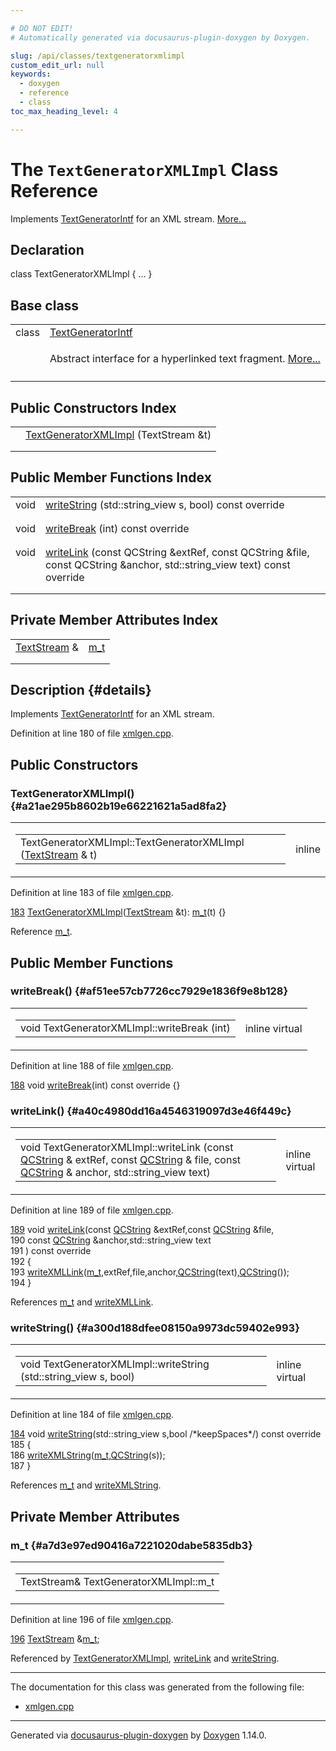 ```yaml
---

# DO NOT EDIT!
# Automatically generated via docusaurus-plugin-doxygen by Doxygen.

slug: /api/classes/textgeneratorxmlimpl
custom_edit_url: null
keywords:
  - doxygen
  - reference
  - class
toc_max_heading_level: 4

---
```


<div class="doxyPage">

# The `TextGeneratorXMLImpl` Class Reference

<p>Implements <a href="/web-doxygen/docs/api/classes/textgeneratorintf">TextGeneratorIntf</a> for an XML stream. <a href="#details">More...</a></p>

## Declaration

<div class="doxyDeclaration">
class TextGeneratorXMLImpl { ... }
</div>

## Base class

<table class="doxyMembersIndex">

<tr class="doxyMemberIndexItem">
<td class="doxyMemberIndexItemType" align="left" valign="top">class</td>
<td class="doxyMemberIndexItemName" align="left" valign="top"><a href="/web-doxygen/docs/api/classes/textgeneratorintf">TextGeneratorIntf</a></td>
</tr>
<tr class="doxyMemberIndexDescription">
<td class="doxyMemberIndexDescriptionLeft"></td>
<td class="doxyMemberIndexDescriptionRight">
<p>Abstract interface for a hyperlinked text fragment. <a href="/web-doxygen/docs/api/classes/textgeneratorintf/#details">More...</a></p>
</td>
</tr>
<tr class="doxyMemberIndexSeparator">
<td class="doxyMemberIndexSeparator" colspan="2"></td>
</tr>

</table>

## Public Constructors Index

<table class="doxyMembersIndex">

<tr class="doxyMemberIndexItem">
<td class="doxyMemberIndexItemType" align="left" valign="top"></td>
<td class="doxyMemberIndexItemName" align="left" valign="top"><a href="#a21ae295b8602b19e66221621a5ad8fa2">TextGeneratorXMLImpl</a> (TextStream &amp;t)</td>
</tr>
<tr class="doxyMemberIndexDescription">
<td class="doxyMemberIndexDescriptionLeft"></td>
<td class="doxyMemberIndexDescriptionRight">
</td>
</tr>
<tr class="doxyMemberIndexSeparator">
<td class="doxyMemberIndexSeparator" colspan="2"></td>
</tr>

</table>

## Public Member Functions Index

<table class="doxyMembersIndex">

<tr class="doxyMemberIndexItem">
<td class="doxyMemberIndexItemType" align="left" valign="top">void</td>
<td class="doxyMemberIndexItemName" align="left" valign="top"><a href="#a300d188dfee08150a9973dc59402e993">writeString</a> (std::string_view s, bool) const override</td>
</tr>
<tr class="doxyMemberIndexDescription">
<td class="doxyMemberIndexDescriptionLeft"></td>
<td class="doxyMemberIndexDescriptionRight">
</td>
</tr>
<tr class="doxyMemberIndexSeparator">
<td class="doxyMemberIndexSeparator" colspan="2"></td>
</tr>

<tr class="doxyMemberIndexItem">
<td class="doxyMemberIndexItemType" align="left" valign="top">void</td>
<td class="doxyMemberIndexItemName" align="left" valign="top"><a href="#af51ee57cb7726cc7929e1836f9e8b128">writeBreak</a> (int) const override</td>
</tr>
<tr class="doxyMemberIndexDescription">
<td class="doxyMemberIndexDescriptionLeft"></td>
<td class="doxyMemberIndexDescriptionRight">
</td>
</tr>
<tr class="doxyMemberIndexSeparator">
<td class="doxyMemberIndexSeparator" colspan="2"></td>
</tr>

<tr class="doxyMemberIndexItem">
<td class="doxyMemberIndexItemType" align="left" valign="top">void</td>
<td class="doxyMemberIndexItemName" align="left" valign="top"><a href="#a40c4980dd16a4546319097d3e46f449c">writeLink</a> (const QCString &amp;extRef, const QCString &amp;file, const QCString &amp;anchor, std::string_view text) const override</td>
</tr>
<tr class="doxyMemberIndexDescription">
<td class="doxyMemberIndexDescriptionLeft"></td>
<td class="doxyMemberIndexDescriptionRight">
</td>
</tr>
<tr class="doxyMemberIndexSeparator">
<td class="doxyMemberIndexSeparator" colspan="2"></td>
</tr>

</table>

## Private Member Attributes Index

<table class="doxyMembersIndex">

<tr class="doxyMemberIndexItem">
<td class="doxyMemberIndexItemType" align="left" valign="top"><a href="/web-doxygen/docs/api/classes/textstream">TextStream</a> &amp;</td>
<td class="doxyMemberIndexItemName" align="left" valign="top"><a href="#a7d3e97ed90416a7221020dabe5835db3">m_t</a></td>
</tr>
<tr class="doxyMemberIndexDescription">
<td class="doxyMemberIndexDescriptionLeft"></td>
<td class="doxyMemberIndexDescriptionRight">
</td>
</tr>
<tr class="doxyMemberIndexSeparator">
<td class="doxyMemberIndexSeparator" colspan="2"></td>
</tr>

</table>

## Description {#details}

<p>Implements <a href="/web-doxygen/docs/api/classes/textgeneratorintf">TextGeneratorIntf</a> for an XML stream.</p>

<p>Definition at line 180 of file <a href="/web-doxygen/docs/api/files/src/xmlgen-cpp">xmlgen.cpp</a>.</p>


<div class="doxySectionDef">

## Public Constructors

### TextGeneratorXMLImpl() {#a21ae295b8602b19e66221621a5ad8fa2}

<div class="doxyMemberItem">
<div class="doxyMemberProto">
<table class="doxyMemberLabels">
<tr class="doxyMemberLabels">
<td class="doxyMemberLabelsLeft">
<table class="doxyMemberName">
<tr>
<td class="doxyMemberName">TextGeneratorXMLImpl::TextGeneratorXMLImpl (<a href="/web-doxygen/docs/api/classes/textstream">TextStream</a> &amp; t)</td>
</tr>
</table>
</td>
<td class="doxyMemberLabelsRight">
<span class="doxyMemberLabels">
<span class="doxyMemberLabel inline">inline</span>
</span>
</td>
</tr>
</table>
</div>
<div class="doxyMemberDoc">



<p>Definition at line 183 of file <a href="/web-doxygen/docs/api/files/src/xmlgen-cpp">xmlgen.cpp</a>.</p>


<div class="doxyProgramListing">

<div class="doxyCodeLine"><span class="doxyLineNumber"><a href="#a21ae295b8602b19e66221621a5ad8fa2">183</a></span><span class="doxyLineContent"><span class="doxyHighlight">    <a href="#a21ae295b8602b19e66221621a5ad8fa2">TextGeneratorXMLImpl</a>(<a href="/web-doxygen/docs/api/classes/textstream">TextStream</a> &amp;t): <a href="#a7d3e97ed90416a7221020dabe5835db3">m_t</a>(t) {}</span></span></div>

</div>


<p>Reference <a href="#a7d3e97ed90416a7221020dabe5835db3">m_t</a>.</p>

</div>
</div>

</div>

<div class="doxySectionDef">

## Public Member Functions

### writeBreak() {#af51ee57cb7726cc7929e1836f9e8b128}

<div class="doxyMemberItem">
<div class="doxyMemberProto">
<table class="doxyMemberLabels">
<tr class="doxyMemberLabels">
<td class="doxyMemberLabelsLeft">
<table class="doxyMemberName">
<tr>
<td class="doxyMemberName">void TextGeneratorXMLImpl::writeBreak (int)</td>
</tr>
</table>
</td>
<td class="doxyMemberLabelsRight">
<span class="doxyMemberLabels">
<span class="doxyMemberLabel inline">inline</span>
<span class="doxyMemberLabel virtual">virtual</span>
</span>
</td>
</tr>
</table>
</div>
<div class="doxyMemberDoc">



<p>Definition at line 188 of file <a href="/web-doxygen/docs/api/files/src/xmlgen-cpp">xmlgen.cpp</a>.</p>


<div class="doxyProgramListing">

<div class="doxyCodeLine"><span class="doxyLineNumber"><a href="#af51ee57cb7726cc7929e1836f9e8b128">188</a></span><span class="doxyLineContent"><span class="doxyHighlight">    </span><span class="doxyHighlightKeywordType">void</span><span class="doxyHighlight"> <a href="#af51ee57cb7726cc7929e1836f9e8b128">writeBreak</a>(</span><span class="doxyHighlightKeywordType">int</span><span class="doxyHighlight">)</span><span class="doxyHighlightKeyword"> const override </span><span class="doxyHighlight">{}</span></span></div>

</div>

</div>
</div>

### writeLink() {#a40c4980dd16a4546319097d3e46f449c}

<div class="doxyMemberItem">
<div class="doxyMemberProto">
<table class="doxyMemberLabels">
<tr class="doxyMemberLabels">
<td class="doxyMemberLabelsLeft">
<table class="doxyMemberName">
<tr>
<td class="doxyMemberName">void TextGeneratorXMLImpl::writeLink (const <a href="/web-doxygen/docs/api/classes/qcstring">QCString</a> &amp; extRef, const <a href="/web-doxygen/docs/api/classes/qcstring">QCString</a> &amp; file, const <a href="/web-doxygen/docs/api/classes/qcstring">QCString</a> &amp; anchor, std::string_view text)</td>
</tr>
</table>
</td>
<td class="doxyMemberLabelsRight">
<span class="doxyMemberLabels">
<span class="doxyMemberLabel inline">inline</span>
<span class="doxyMemberLabel virtual">virtual</span>
</span>
</td>
</tr>
</table>
</div>
<div class="doxyMemberDoc">



<p>Definition at line 189 of file <a href="/web-doxygen/docs/api/files/src/xmlgen-cpp">xmlgen.cpp</a>.</p>


<div class="doxyProgramListing">

<div class="doxyCodeLine"><span class="doxyLineNumber"><a href="#a40c4980dd16a4546319097d3e46f449c">189</a></span><span class="doxyLineContent"><span class="doxyHighlight">    </span><span class="doxyHighlightKeywordType">void</span><span class="doxyHighlight"> <a href="#a40c4980dd16a4546319097d3e46f449c">writeLink</a>(</span><span class="doxyHighlightKeyword">const</span><span class="doxyHighlight"> <a href="/web-doxygen/docs/api/classes/qcstring">QCString</a> &amp;extRef,</span><span class="doxyHighlightKeyword">const</span><span class="doxyHighlight"> <a href="/web-doxygen/docs/api/classes/qcstring">QCString</a> &amp;file,</span></span></div>
<div class="doxyCodeLine"><span class="doxyLineNumber">190</span><span class="doxyLineContent"><span class="doxyHighlight">                   </span><span class="doxyHighlightKeyword">const</span><span class="doxyHighlight"> <a href="/web-doxygen/docs/api/classes/qcstring">QCString</a> &amp;anchor,std::string_view text</span></span></div>
<div class="doxyCodeLine"><span class="doxyLineNumber">191</span><span class="doxyLineContent"><span class="doxyHighlight">                  )</span><span class="doxyHighlightKeyword"> const override</span></span></div>
<div class="doxyCodeLine"><span class="doxyLineNumber">192</span><span class="doxyLineContent"><span class="doxyHighlightKeyword">    </span><span class="doxyHighlight">{</span></span></div>
<div class="doxyCodeLine"><span class="doxyLineNumber">193</span><span class="doxyLineContent"><span class="doxyHighlight">      <a href="/web-doxygen/docs/api/files/src/xmlgen-cpp/#addab75b1cb249ffe90ab4624fe4aa530">writeXMLLink</a>(<a href="#a7d3e97ed90416a7221020dabe5835db3">m_t</a>,extRef,file,anchor,<a href="/web-doxygen/docs/api/classes/qcstring">QCString</a>(text),<a href="/web-doxygen/docs/api/classes/qcstring">QCString</a>());</span></span></div>
<div class="doxyCodeLine"><span class="doxyLineNumber">194</span><span class="doxyLineContent"><span class="doxyHighlight">    }</span></span></div>

</div>


<p>References <a href="#a7d3e97ed90416a7221020dabe5835db3">m_t</a> and <a href="/web-doxygen/docs/api/files/src/xmlgen-cpp/#addab75b1cb249ffe90ab4624fe4aa530">writeXMLLink</a>.</p>

</div>
</div>

### writeString() {#a300d188dfee08150a9973dc59402e993}

<div class="doxyMemberItem">
<div class="doxyMemberProto">
<table class="doxyMemberLabels">
<tr class="doxyMemberLabels">
<td class="doxyMemberLabelsLeft">
<table class="doxyMemberName">
<tr>
<td class="doxyMemberName">void TextGeneratorXMLImpl::writeString (std::string_view s, bool)</td>
</tr>
</table>
</td>
<td class="doxyMemberLabelsRight">
<span class="doxyMemberLabels">
<span class="doxyMemberLabel inline">inline</span>
<span class="doxyMemberLabel virtual">virtual</span>
</span>
</td>
</tr>
</table>
</div>
<div class="doxyMemberDoc">



<p>Definition at line 184 of file <a href="/web-doxygen/docs/api/files/src/xmlgen-cpp">xmlgen.cpp</a>.</p>


<div class="doxyProgramListing">

<div class="doxyCodeLine"><span class="doxyLineNumber"><a href="#a300d188dfee08150a9973dc59402e993">184</a></span><span class="doxyLineContent"><span class="doxyHighlight">    </span><span class="doxyHighlightKeywordType">void</span><span class="doxyHighlight"> <a href="#a300d188dfee08150a9973dc59402e993">writeString</a>(std::string_view s,</span><span class="doxyHighlightKeywordType">bool</span><span class="doxyHighlight"> </span><span class="doxyHighlightComment">/*keepSpaces*/</span><span class="doxyHighlight">)</span><span class="doxyHighlightKeyword"> const override</span></span></div>
<div class="doxyCodeLine"><span class="doxyLineNumber">185</span><span class="doxyLineContent"><span class="doxyHighlightKeyword">    </span><span class="doxyHighlight">{</span></span></div>
<div class="doxyCodeLine"><span class="doxyLineNumber">186</span><span class="doxyLineContent"><span class="doxyHighlight">      <a href="/web-doxygen/docs/api/files/src/xmlgen-cpp/#ae0d4954a6f4474cd684e6a3901f3486c">writeXMLString</a>(<a href="#a7d3e97ed90416a7221020dabe5835db3">m_t</a>,<a href="/web-doxygen/docs/api/classes/qcstring">QCString</a>(s));</span></span></div>
<div class="doxyCodeLine"><span class="doxyLineNumber">187</span><span class="doxyLineContent"><span class="doxyHighlight">    }</span></span></div>

</div>


<p>References <a href="#a7d3e97ed90416a7221020dabe5835db3">m_t</a> and <a href="/web-doxygen/docs/api/files/src/xmlgen-cpp/#ae0d4954a6f4474cd684e6a3901f3486c">writeXMLString</a>.</p>

</div>
</div>

</div>

<div class="doxySectionDef">

## Private Member Attributes

### m\_t {#a7d3e97ed90416a7221020dabe5835db3}

<div class="doxyMemberItem">
<div class="doxyMemberProto">
<table class="doxyMemberLabels">
<tr class="doxyMemberLabels">
<td class="doxyMemberLabelsLeft">
<table class="doxyMemberName">
<tr>
<td class="doxyMemberName">TextStream&amp; TextGeneratorXMLImpl::m_t</td>
</tr>
</table>
</td>
</tr>
</table>
</div>
<div class="doxyMemberDoc">



<p>Definition at line 196 of file <a href="/web-doxygen/docs/api/files/src/xmlgen-cpp">xmlgen.cpp</a>.</p>


<div class="doxyProgramListing">

<div class="doxyCodeLine"><span class="doxyLineNumber"><a href="#a7d3e97ed90416a7221020dabe5835db3">196</a></span><span class="doxyLineContent"><span class="doxyHighlight">    <a href="/web-doxygen/docs/api/classes/textstream">TextStream</a> &amp;<a href="#a7d3e97ed90416a7221020dabe5835db3">m_t</a>;</span></span></div>

</div>


<p>Referenced by <a href="#a21ae295b8602b19e66221621a5ad8fa2">TextGeneratorXMLImpl</a>, <a href="#a40c4980dd16a4546319097d3e46f449c">writeLink</a> and <a href="#a300d188dfee08150a9973dc59402e993">writeString</a>.</p>

</div>
</div>

</div>

<hr/>

The documentation for this class was generated from the following file:

<ul>
<li><a href="/web-doxygen/docs/api/files/src/xmlgen-cpp">xmlgen.cpp</a></li>
</ul>

<hr/>

<p class="doxyGeneratedBy">Generated via <a href="https://github.com/xpack/docusaurus-plugin-doxygen">docusaurus-plugin-doxygen</a> by <a href="https://www.doxygen.nl">Doxygen</a> 1.14.0.</p>

</div>
